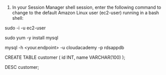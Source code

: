1. In your Session Manager shell session, enter the following command to change to the default Amazon Linux user (ec2-user) running in a bash shell:

sudo -i -u ec2-user


sudo yum -y install mysql

mysql -h <your.endpoint> -u cloudacademy -p rdsappdb

CREATE TABLE customer ( id INT, name VARCHAR(100) );

DESC customer;
